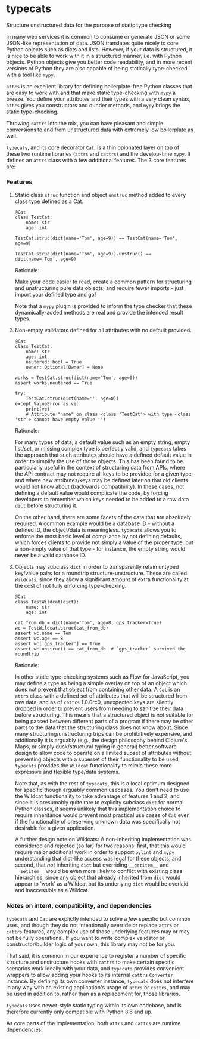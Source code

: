 # typecats
Structure unstructured data for the purpose of static type checking

In many web services it is common to consume or generate JSON or some
JSON-like representation of data. JSON translates quite nicely to core
Python objects such as dicts and lists. However, if your data is
structured, it is nice to be able to work with it in a structured
manner, i.e. with Python objects. Python objects give you better code
readability, and in more recent versions of Python they are also
capable of being statically type-checked with a tool like `mypy`.

`attrs` is an excellent library for defining boilerplate-free Python
classes that are easy to work with and that make static type-checking
with `mypy` a breeze. You define your attributes and their types with
a very clean syntax, `attrs` gives you constructors and dunder
methods, and `mypy` brings the static type-checking.

Throwing `cattrs` into the mix, you can have pleasant and simple
conversions to and from unstructured data with extremely low
boilerplate as well.

`typecats`, and its core decorator `Cat`, is a thin opionated layer on
top of these two runtime libraries (`attrs` and `cattrs`) and the
develop-time `mypy`. It defines an `attrs` class with a few additional
features. The 3 core features are:

### Features

1. Static class `struc` function and object `unstruc` method added to
   every class type defined as a Cat.

   ```
   @Cat
   class TestCat:
	   name: str
	   age: int

   TestCat.struc(dict(name='Tom', age=9)) == TestCat(name='Tom', age=9)

   TestCat.struc(dict(name='Tom', age=9)).unstruc() == dict(name='Tom', age=9)
   ```

   Rationale:

   Make your code easier to read, create a common pattern for
   structuring and unstructuring pure data objects, and require fewer
   imports - just import your defined type and go!

   Note that a `mypy` plugin is provided to inform the type checker
   that these dynamically-added methods are real and provide the
   intended result types.

2. Non-empty validators defined for all attributes with no default
   provided.

   ```
   @Cat
   class TestCat:
	   name: str
	   age: int
	   neutered: bool = True
	   owner: Optional[Owner] = None

   works = TestCat.struc(dict(name='Tom', age=0))
   assert works.neutered == True

   try:
	   TestCat.struc(dict(name='', age=0))
   except ValueError as ve:
	   print(ve)
	   # Attribute "name" on class <class 'TestCat'> with type <class 'str'> cannot have empty value ''!
   ```

   Rationale:

   For many types of data, a default value such as an empty string,
   empty list/set, or missing complex type is perfectly valid, and
   `typecats` takes the approach that such attributes should have a
   defined default value in order to simplify the use of those
   objects. This has been found to be particularly useful in the
   context of structuring data from APIs, where the API contract may
   not require all keys to be provided for a given type, and where new
   attributes/keys may be defined later on that old clients would not
   know about (backwards compatibility). In these cases, not defining
   a default value would complicate the code, by forcing developers to
   remember which keys needed to be added to a raw data `dict` before
   structuring it.

   On the other hand, there are some facets of the data that are
   absolutely required. A common example would be a database ID -
   without a defined ID, the object/data is meaningless. `typecats`
   allows you to enforce the most basic level of compliance by not
   defining defaults, which forces clients to provide not simply a
   value of the proper type, but a non-empty value of that type - for
   instance, the empty string would never be a valid database ID.

3. Objects may subclass `dict` in order to transparently retain
   untyped key/value pairs for a roundtrip
   structure-unstructure. These are called `Wildcats`, since they
   allow a significant amount of extra functionality at the cost of
   not fully enforcing type-checking.

   ```
   @Cat
   class TestWildcat(dict):
	   name: str
	   age: int

   cat_from_db = dict(name='Tom', age=8, gps_tracker=True)
   wc = TestWildcat.struc(cat_from_db)
   assert wc.name == Tom
   assert wc.age == 8
   assert wc['gps_tracker'] == True
   assert wc.unstruc() == cat_from_db  # `gps_tracker` survived the roundtrip
   ```

   Rationale:

   In other static type-checking systems such as Flow for JavaScript,
   you may define a type as being a simple overlay on top of an object
   which does not prevent that object from containing other data. A
   `Cat` is an `attrs` class with a defined set of attributes that
   will be structured from raw data, and as of `cattrs` 1.0.0rc0,
   unexpected keys are silently dropped in order to prevent users from
   needing to sanitize their data before structuring. This means that
   a structured object is not suitable for being passed between
   different parts of a program if there may be other parts to the
   data that the structuring class does not know about. Since many
   structuring/unstructuring trips can be prohibitively expensive, and
   additionally it is arguably (e.g., the design philosophy behind
   Clojure's Maps, or simply duck/structural typing in general) better
   software design to allow code to operate on a limited subset of
   attributes without preventing objects with a superset of their
   functionality to be used, `typecats` provides the `Wildcat`
   functionality to mimic these more expressive and flexible type/data
   systems.

   Note that, as with the rest of `typecats`, this is a local optimum
   designed for specific though arguably common usecases. You don't
   need to use the Wildcat functionality to take advantage of features
   1 and 2, and since it is presumably quite rare to explicity
   subclass `dict` for normal Python classes, it seems unlikely that
   this implementation choice to require inheritance would prevent
   most practical use cases of `Cat` even if the functionality of
   preserving unknown data was specifically not desirable for a given
   application.

   A further design note on Wildcats: A non-inheriting implementation
   was considered and rejected (so far) for two reasons: first, that
   this would require major additional work in order to support
   `pylint` and `mypy` understanding that dict-like access was legal
   for these objects; and second, that *not* inheriting `dict` but
   overriding `__getitem__` and `__setitem__` would be even more
   likely to conflict with existing class hierarchies, since any
   object that already inherited from `dict` would appear to 'work' as
   a Wildcat but its underlying `dict` would be overlaid and
   inaccessible as a Wildcat.


### Notes on intent, compatibility, and dependencies

`typecats` and `Cat` are explictly intended to solve a *few* specific
but common uses, and though they do not intentionally override or
replace `attrs` or `cattrs` features, any complex use of those
underlying features may or may not be fully operational. If you want
to write complex validator or constructor/builder logic of your own,
this library may not be for you.

That said, it is common in our experience to register a number of
specific structure and unstructure hooks with `cattrs` to make certain
specific scenarios work ideally with your data, and `typecats`
provides convenient wrappers to allow adding your hooks to its
internal `cattrs` `Converter` instance. By defining its own converter
instance, `typecats` does not interfere in any way with an existing
application's usage of `attrs` or `cattrs`, and may be used in
addition to, rather than as a replacement for, those libraries.

`typecats` uses newer-style static typing within its own codebase, and
is therefore currently only compatible with Python 3.6 and up.

As core parts of the implementation, both `attrs` and `cattrs` are
runtime dependencies.
